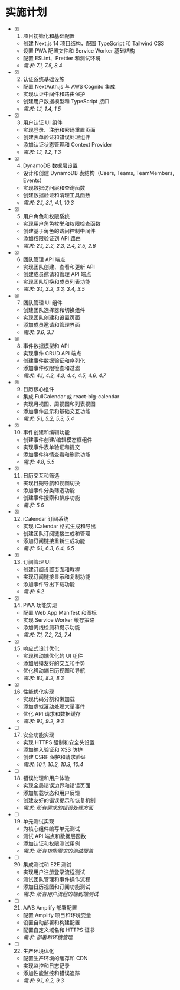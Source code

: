 # 实施计划

- [x] 1. 项目初始化和基础配置
  - 创建 Next.js 14 项目结构，配置 TypeScript 和 Tailwind CSS
  - 设置 PWA 配置文件和 Service Worker 基础结构
  - 配置 ESLint、Prettier 和测试环境
  - _需求: 7.1, 7.5, 8.4_

- [x] 2. 认证系统基础设施
  - 配置 NextAuth.js 与 AWS Cognito 集成
  - 实现认证中间件和路由保护
  - 创建用户数据模型和 TypeScript 接口
  - _需求: 1.1, 1.4, 1.5_

- [x] 3. 用户认证 UI 组件
  - 实现登录、注册和密码重置页面
  - 创建表单验证和错误处理组件
  - 添加认证状态管理和 Context Provider
  - _需求: 1.1, 1.2, 1.3_

- [x] 4. DynamoDB 数据层设置
  - 设计和创建 DynamoDB 表结构（Users, Teams, TeamMembers, Events）
  - 实现数据访问层和查询函数
  - 创建数据验证和清理工具函数
  - _需求: 2.1, 3.1, 4.1, 10.3_

- [x] 5. 用户角色和权限系统
  - 实现用户角色枚举和权限检查函数
  - 创建基于角色的访问控制中间件
  - 添加权限验证到 API 路由
  - _需求: 2.1, 2.2, 2.3, 2.4, 2.5, 2.6_

- [x] 6. 团队管理 API 端点
  - 实现团队创建、查看和更新 API
  - 创建成员邀请和管理 API 端点
  - 实现团队切换和成员列表功能
  - _需求: 3.1, 3.2, 3.3, 3.4, 3.5_

- [x] 7. 团队管理 UI 组件
  - 创建团队选择器和切换组件
  - 实现团队创建和设置页面
  - 添加成员邀请和管理界面
  - _需求: 3.6, 3.7_

- [x] 8. 事件数据模型和 API
  - 实现事件 CRUD API 端点
  - 创建事件数据验证和序列化
  - 添加事件权限检查和过滤
  - _需求: 4.1, 4.2, 4.3, 4.4, 4.5, 4.6, 4.7_

- [x] 9. 日历核心组件
  - 集成 FullCalendar 或 react-big-calendar
  - 实现月视图、周视图和列表视图
  - 添加事件显示和基础交互功能
  - _需求: 5.1, 5.2, 5.3, 5.4_

- [x] 10. 事件创建和编辑功能
  - 创建事件创建/编辑模态框组件
  - 实现事件表单验证和提交
  - 添加事件详情查看和删除功能
  - _需求: 4.8, 5.5_

- [x] 11. 日历交互和筛选
  - 实现日期导航和视图切换
  - 添加事件分类筛选功能
  - 创建事件搜索和排序功能
  - _需求: 5.6_

- [x] 12. iCalendar 订阅系统
  - 实现 iCalendar 格式生成和导出
  - 创建团队订阅链接生成和管理
  - 添加订阅链接重新生成功能
  - _需求: 6.1, 6.3, 6.4, 6.5_

- [x] 13. 订阅管理 UI
  - 创建订阅设置页面和教程
  - 实现订阅链接显示和复制功能
  - 添加事件导出下载功能
  - _需求: 6.2_

- [x] 14. PWA 功能实现
  - 配置 Web App Manifest 和图标
  - 实现 Service Worker 缓存策略
  - 添加离线检测和提示功能
  - _需求: 7.1, 7.2, 7.3, 7.4_

- [x] 15. 响应式设计优化
  - 实现移动端优化的 UI 组件
  - 添加触摸友好的交互和手势
  - 优化移动端日历视图和导航
  - _需求: 8.1, 8.2, 8.3_

- [x] 16. 性能优化实现
  - 实现代码分割和懒加载
  - 添加虚拟滚动处理大量事件
  - 优化 API 请求和数据缓存
  - _需求: 9.1, 9.2, 9.3_

- [ ] 17. 安全功能实现
  - 实现 HTTPS 强制和安全头设置
  - 添加输入验证和 XSS 防护
  - 创建 CSRF 保护和请求验证
  - _需求: 10.1, 10.2, 10.3, 10.4_

- [ ] 18. 错误处理和用户体验
  - 实现全局错误边界和错误页面
  - 添加加载状态和用户反馈
  - 创建友好的错误提示和恢复机制
  - _需求: 所有需求的错误处理方面_

- [ ] 19. 单元测试实现
  - 为核心组件编写单元测试
  - 测试 API 端点和数据层函数
  - 添加认证和权限测试用例
  - _需求: 所有功能需求的测试覆盖_

- [ ] 20. 集成测试和 E2E 测试
  - 实现用户注册登录流程测试
  - 测试团队管理和事件操作流程
  - 添加日历视图和订阅功能测试
  - _需求: 所有用户流程的端到端测试_

- [ ] 21. AWS Amplify 部署配置
  - 配置 Amplify 项目和环境变量
  - 设置自动部署和构建配置
  - 配置自定义域名和 HTTPS 证书
  - _需求: 部署和环境管理_

- [ ] 22. 生产环境优化
  - 配置生产环境的缓存和 CDN
  - 实现监控和日志记录
  - 添加性能监控和错误追踪
  - _需求: 9.1, 9.2, 9.3_
